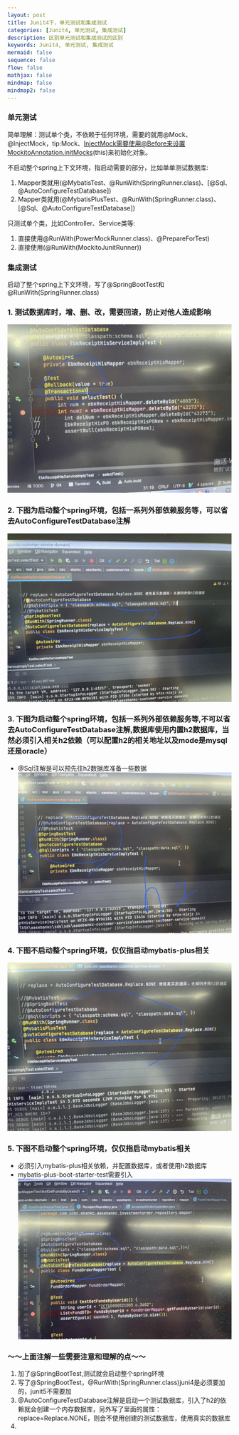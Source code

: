 ```yaml
---
layout: post
title: Junit4下，单元测试和集成测试
categories: [Junit4, 单元测试, 集成测试]
description: 区别单元测试和集成测试的区别
keywords: Junit4, 单元测试, 集成测试
mermaid: false
sequence: false
flow: false
mathjax: false
mindmap: false
mindmap2: false
---
```


### 单元测试
简单理解：测试单个类，不依赖于任何环境，需要的就用@Mock、@InjectMock，tip:Mock、InjectMock需要使用@Before来设置MockitoAnnotation.initMocks(this)来初始化对象。

不启动整个spring上下文环境，指启动需要的部分，比如单单测试数据库:
1. Mapper类就用(@MybatisTest、@RunWith(SpringRunner.class)、[@Sql、@AutoConfigureTestDatabase])
2. Mapper类就用(@MybatisPlusTest、@RunWith(SpringRunner.class)、[@Sql、@AutoConfigureTestDatabase])

只测试单个类，比如Controller、Service类等:
1. 直接使用@RunWith(PowerMockRunner.class)、@PrepareForTest)
2. 直接使用(@RunWith(MockitoJunitRunner))

### 集成测试
启动了整个spring上下文环境，写了@SpringBootTest和@RunWith(SpringRunner.class)


### 1. 测试数据库时，增、删、改，需要回滚，防止对他人造成影响
![](/images/blog/junit1.jpg)

### 2. 下图为启动整个spring环境，包括一系列外部依赖服务等，可以省去AutoConfigureTestDatabase注解
![](/images/blog/junit2.jpg)

### 3. 下图为启动整个spring环境，包括一系列外部依赖服务等,不可以省去AutoConfigureTestDatabase注解,数据库使用内置h2数据库，当然必须引入相关h2依赖（可以配置h2的相关地址以及mode是mysql还是oracle）
- @Sql注解是可以预先往h2数据库准备一些数据
![](/images/blog/junit3.jpg)

### 4. 下图不启动整个spring环境，仅仅指启动mybatis-plus相关
![](/images/blog/junit4.jpg)

### 5. 下图不启动整个spring环境，仅仅指启动mybatis相关
- 必须引入mybatis-plus相关依赖，并配置数据库，或者使用h2数据库
- mybatis-plus-boot-starter-test需要引入
![](/images/blog/junit5.jpg)

### ～～上面注解一些需要注意和理解的点～～
1. 加了@SpringBootTest,测试就会启动整个spring环境
2. 写了@SpringBootTest，@RunWith(SpringRunner.class)juni4是必须要加的，junit5不需要加
3. @AutoConfigureTestDatabase注解是启动一个测试数据库，引入了h2的依赖就会创建一个内存数据库，另外写了里面的属性：replace=Replace.NONE，则会不使用创建的测试数据库，使用真实的数据库
4. 



